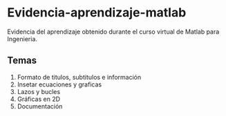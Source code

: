 # Evidencia-aprendizaje-matlab
Evidencia del aprendizaje obtenido durante el curso virtual de Matlab para Ingenieria. 

## Temas
1. Formato de titulos, subtitulos e información
2. Insetar ecuaciones y graficas
3. Lazos y bucles
4. Gráficas en 2D
5. Documentación
